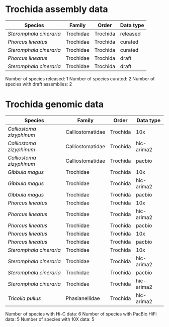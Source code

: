 # Trochida assembly data

| Species | Family | Order | Data type |
| -- | --- | --- | --- |
| *Steromphala cineraria* | Trochidae | Trochida | released |
| *Phorcus lineatus* | Trochidae | Trochida | curated |
| *Steromphala cineraria* | Trochidae | Trochida | curated |
| *Phorcus lineatus* | Trochidae | Trochida | draft |
| *Steromphala cineraria* | Trochidae | Trochida | draft |

Number of species released: 1
Number of species curated: 2
Number of species with draft assemblies: 2

# Trochida genomic data

| Species | Family | Order | Data type |
| -- | --- | --- | --- |
| *Calliostoma zizyphinum* | Calliostomatidae | Trochida | 10x |
| *Calliostoma zizyphinum* | Calliostomatidae | Trochida | hic-arima2 |
| *Calliostoma zizyphinum* | Calliostomatidae | Trochida | pacbio |
| *Gibbula magus* | Trochidae | Trochida | 10x |
| *Gibbula magus* | Trochidae | Trochida | hic-arima2 |
| *Gibbula magus* | Trochidae | Trochida | pacbio |
| *Phorcus lineatus* | Trochidae | Trochida | 10x |
| *Phorcus lineatus* | Trochidae | Trochida | hic-arima2 |
| *Phorcus lineatus* | Trochidae | Trochida | pacbio |
| *Phorcus lineatus* | Trochidae | Trochida | 10x |
| *Phorcus lineatus* | Trochidae | Trochida | pacbio |
| *Steromphala cineraria* | Trochidae | Trochida | 10x |
| *Steromphala cineraria* | Trochidae | Trochida | hic-arima2 |
| *Steromphala cineraria* | Trochidae | Trochida | pacbio |
| *Steromphala cineraria* | Trochidae | Trochida | hic-arima2 |
| *Tricolia pullus* | Phasianellidae | Trochida | hic-arima2 |

Number of species with Hi-C data: 6
Number of species with PacBio HiFi data: 5
Number of species with 10X data: 5
